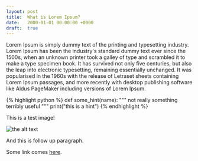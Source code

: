 ```yaml
---
layout: post
title:  What is Lorem Ipsum?
date:   2000-01-01 00:00:00 +0000
draft:  true
---
```


Lorem Ipsum is simply dummy text of the printing and typesetting industry. Lorem
Ipsum has been the industry's standard dummy text ever since the 1500s, when an
unknown printer took a galley of type and scrambled it to make a type specimen
book. It has survived not only five centuries, but also the leap into electronic
typesetting, remaining essentially unchanged. It was popularised in the 1960s
with the release of Letraset sheets containing Lorem Ipsum passages, and more
recently with desktop publishing software like Aldus PageMaker including
versions of Lorem Ipsum.

{% highlight python %}
def some_hint(name):
    """ not really something terribly useful """
    print("this is a hint")
{% endhighlight %}

This is a test image!

![the alt text][test-image]

And this is follow up paragraph.

Some link comes [here][ghpages].

[ghpages]:     https://pavel.raiskup.cz/
[test-image]:  https://praiskup.fedorapeople.org/happy_monkey.png
